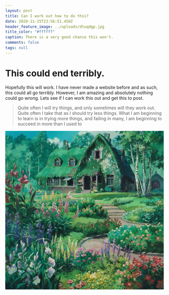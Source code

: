 ```yaml
---
layout: post
title: Can I work out how to do this?
date: 2020-11-25T23:56:51.450Z
header_feature_image: ../uploads/dtuqdgp.jpg
title_color: "#ffffff"
caption: There is a very good chance this won't.
comments: false
tags: null
---
```

# This could end terribly.

Hopefully this will work. I have never made a website before and as such, this could all go terribly. However, I am amazing and absolutely nothing could go wrong. Lets see if I can work this out and get this to post.



> Quite often I will try things, and only sometimes will they work out. Quite often I take that as I should try less things. What I am beginning to learn is in trying more things, and failing in many, I am beginning to succeed in more than I used to

![](../uploads/egpyblc.jpg)